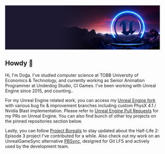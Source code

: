 <p align="center">
  <a href="https://github.com/dyanikoglu/dyanikoglu/blob/master/ue5-hero.png"><img src="https://github.com/dyanikoglu/dyanikoglu/blob/master/ue5-hero.png"></a>
</p>

## Howdy 🤠

Hi, I'm Doğa. I've studied computer science at TOBB University of Economics & Technology, and currently working as Senior Animation Programmer at Underdog Studio, CI Games. I've been working with Unreal Engine since 2015, and counting..

For my Unreal Engine related work, you can access my [Unreal Engine fork](https://github.com/dyanikoglu/UnrealEngine) with various bug fix & improvement branches including custom PhysX 4.1 / Nvidia Blast implementation. Please refer to [Unreal Engine Pull Requests](https://github.com/EpicGames/UnrealEngine/pulls?q=is%3Apr+author%3Adyanikoglu) for my PRs on Unreal Engine. You can also find bunch of other toy projects on the pinned repositories section below.

Lastly, you can follow [Project Borealis](https://projectborealis.com) to stay updated about the Half-Life 2: Episode 3 project I've contributed for a while. Also check out my work on an UnrealGameSync alternative [PBSync](https://github.com/ProjectBorealis/PBSync), designed for Git LFS and actively used by the development team.
